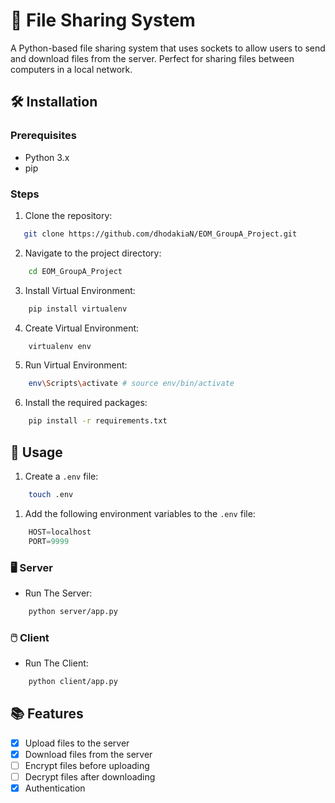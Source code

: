 # 📁 File Sharing System

A Python-based file sharing system that uses sockets to allow users to send and download files from the server. Perfect for sharing files between computers in a local network.

## 🛠️ Installation

### Prerequisites
- Python 3.x
- pip

### Steps
1. Clone the repository:
```sh
   git clone https://github.com/dhodakiaN/EOM_GroupA_Project.git
```
2. Navigate to the project directory:
```sh
    cd EOM_GroupA_Project
```
3. Install Virtual Environment:
```sh
    pip install virtualenv
```
4. Create Virtual Environment:
```sh
    virtualenv env
```
5. Run Virtual Environment:
```sh
    env\Scripts\activate # source env/bin/activate
```
6. Install the required packages:
```sh
    pip install -r requirements.txt
```

## 🚀 Usage
1. Create a `.env` file:
```sh
    touch .env
```
1. Add the following environment variables to the `.env` file:
```js
    HOST=localhost
    PORT=9999
```

### 🖥️ Server
- Run The Server:
```sh
    python server/app.py
```
### 🖱️ Client
- Run The Client:
```sh
    python client/app.py
```

## 📚 Features
- [x] Upload files to the server
- [x] Download files from the server
- [ ] Encrypt files before  uploading
- [ ] Decrypt files after downloading
- [x] Authentication